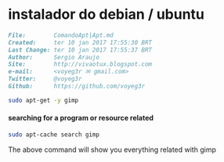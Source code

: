# instalador do debian / ubuntu

``` markdown
File:		 ComandoApt|Apt.md
Created:	 ter 10 jan 2017 17:55:30 BRT
Last Change: ter 10 jan 2017 17:55:37 BRT
Author:		 Sergio Araujo
Site:		 http://vivaotux.blogspot.com
e-mail:      <voyeg3r ✉ gmail.com>
Twitter:	 @voyeg3r
Github:      https://github.com/voyeg3r
```


``` sh
sudo apt-get -y gimp
```

#### searching for a program or resource related

``` sh
sudo apt-cache search gimp
```
The above command will show you everything related with gimp
